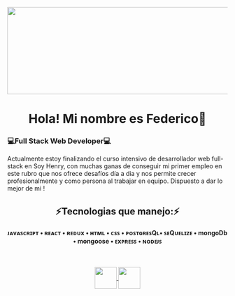<p align="center">
  <img height="200" width= "1000" src="http://www.cienciamx.com/images/aic/tecnologia/tics/banner-bad-smells-programacion.jpg" />
</p>

<h1 align="center">Hola! Mi nombre es Federico🤘</h1>
<h3>💻Full Stack Web Developer💻</h3>
<div>
<p> Actualmente estoy finalizando el curso intensivo de desarrollador web full-stack en Soy Henry, con muchas ganas de conseguir mi primer empleo en este rubro que nos ofrece desafíos día a dia y nos permite crecer profesionalmente y como persona al trabajar en equipo. Dispuesto a dar lo mejor de mi ! </p>
</div>  
<h2 align="center"> ⚡Tecnologias que manejo:⚡ </h2> 
 
<h4 align="center">  ᴊᴀᴠᴀꜱᴄʀɪᴘᴛ • ʀᴇᴀᴄᴛ • ʀᴇᴅᴜx •  ʜᴛᴍʟ • ᴄꜱꜱ • ᴘᴏꜱᴛɢʀᴇꜱQʟ• ꜱᴇQᴜᴇʟɪᴢᴇ • mongoDb • mongoose • ᴇxᴘʀᴇꜱꜱ • ɴᴏᴅᴇᴊꜱ  </h4>


<br/>
<p align="center">
    <a href="www.linkedin.com/in/federico-villalba-dev">
      <img align="center" src="https://i.imgur.com/pSEI8t9.png" height="50" width="50" />
    </a>
    <a href="mailto:f.gabrielvillalba@gmail.com">
      <img align="center" src="https://cdn.worldvectorlogo.com/logos/gmail-icon-2.svg" height="50" width="50" />
    </a>
<p/>
